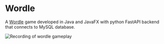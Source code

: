 # Wordle
A [Wordle](https://en.wikipedia.org/wiki/Wordle) game developed in Java and JavaFX with python FastAPI backend that connects to MySQL database.

![Recording of wordle gameplay](https://i.imgur.com/X0P5hjG.gif)
